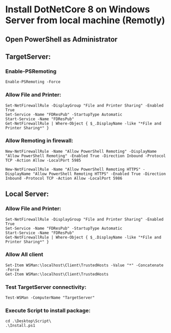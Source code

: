 # Install DotNetCore 8 on Windows Server from local machine (Remotly)

## Open PowerShell as Administrator

## TargetServer:

### Enable-PSRemoting

	Enable-PSRemoting -Force

### Allow File and Printer:

	Set-NetFirewallRule -DisplayGroup "File and Printer Sharing" -Enabled True
	Set-Service -Name "FDResPub" -StartupType Automatic
	Start-Service -Name "FDResPub"
	Get-NetFirewallRule | Where-Object { $_.DisplayName -like "*File and Printer Sharing*" }

### Allow Remoting in firewall:

	New-NetFirewallRule -Name "Allow PowerShell Remoting" -DisplayName "Allow PowerShell Remoting" -Enabled True -Direction Inbound -Protocol TCP -Action Allow -LocalPort 5985
	
	New-NetFirewallRule -Name "Allow PowerShell Remoting HTTPS" -DisplayName "Allow PowerShell Remoting HTTPS" -Enabled True -Direction Inbound -Protocol TCP -Action Allow -LocalPort 5986
	
## Local Server:

### Allow File and Printer:

	Set-NetFirewallRule -DisplayGroup "File and Printer Sharing" -Enabled True
	Set-Service -Name "FDResPub" -StartupType Automatic
	Start-Service -Name "FDResPub"
	Get-NetFirewallRule | Where-Object { $_.DisplayName -like "*File and Printer Sharing*" }

### Allow All client 

	Set-Item WSMan:\localhost\Client\TrustedHosts -Value "*" -Concatenate -Force
	Get-Item WSMan:\localhost\Client\TrustedHosts

### Test TargetServer connectivity:

	Test-WSMan -ComputerName "TargetServer"

### Execute Script to install package:

	cd .\Desktop\Script\
	.\Install.ps1